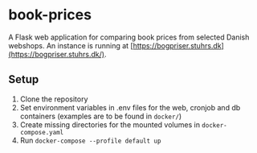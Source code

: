 # book-prices
A Flask web application for comparing book prices from selected Danish webshops. An instance is running at 
[https://bogpriser.stuhrs.dk](https://bogpriser.stuhrs.dk/).

## Setup
1. Clone the repository
2. Set environment variables in .env files for the web, cronjob and db containers (examples are to be found in `docker/`)
3. Create missing directories for the mounted volumes in `docker-compose.yaml`
4. Run `docker-compose --profile default up`
